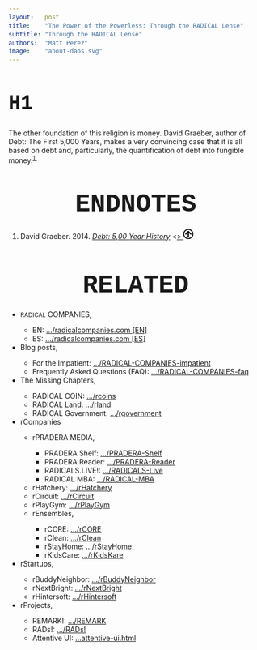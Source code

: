 ```yaml
---
layout:   post
title:    "The Power of the Powerless: Through the RADICAL Lense"
subtitle: "Through the RADICAL Lense"
authors:  "Matt Perez"
image:    "about-daos.svg"
---
```


<div style="display:none;">
 <p></p>
</div>

<h1 style="font-size:40px; font-family:Courier New, monospace; ">H1</h1>
 <p>The other foundation of this religion is money. David Graeber, author of Debt: The First 5,000 Years, makes a very convincing case that it is all based on debt and, particularly, the quantification of debt into fungible money.<sup id="bn01"><a href="#en01">1&nbsp;</a></sup></p>

<h1 style="font-size:50px; font-family:Courier New, monospace; text-align:center; margin: 50px 0 20px 0; ">ENDNOTES</h1>
 <ol>
  <li id="en01">David Graeber. 2014. <em><a href="https://radicals.world/MUUUcg">Debt: 5,00 Year History</a></em> <<a href="https://radicals.world/MUUUcg">>
  <a href="#bn01"><img src="/assets/img/arrow-up-icon.png" style="height:20px;"></a></li>
</ol>

<h1 style="font-size:50px; font-family:Courier New, monospace; text-align:center; margin: 60px 0 20px 0; ">RELATED</h1>
 <ul>
  <li><span style="font-size:smaller; ">RADICAL</span> COMPANIES,</li>
   <ul>
    <li><a>EN</a>: <a href="https://radicalcompanies.com" target="blank">&hellip;/radicalcompanies.com [EN]</a></li>
    <li><a>ES</a>: <a href="https://radicalcompanies.com" target="blank">&hellip;/radicalcompanies.com [ES]</a></li>
   </ul>
  <li>Blog posts,</li>
   <ul>
    <li>For the Impatient: <a href="https://radicalcompanies.com/2022/05/04/RADICAL-COMPANIES-impatient" target="blank">&hellip;/RADICAL-COMPANIES-impatient</a></li>
    <li>Frequently Asked Questions (FAQ): <a href="https://radicalcompanies.com/2022/05/05/RADICAL-COMPANIES-faq" target="blank">&hellip;/RADICAL-COMPANIES-faq</a></li>
   </ul>
   <li>The Missing Chapters,</li>
    <ul>
     <li>RADICAL COIN: <a href="https://radicalcompanies.com/2022/05/07/rcoins" target="blank">&hellip;/rcoins</a></li>
     <li>RADICAL Land: <a href="https://radicalcompanies.com/2022/05/08/rland" target="blank">&hellip;/rland</a></li>
     <li>RADICAL Government: <a href="https://radicalcompanies.com/2022/05/06/rgovernment" target="blank">&hellip;/rgovernment</a></li>
    </ul>
   <li>rCompanies</li>
    <ul>
     <li>rPRADERA MEDIA,</li>
      <ul>
       <li>PRADERA Shelf: <a href="https://radicalcompanies.com/2022/04/02/PRADERA-Shelf" target="blank">&hellip;/PRADERA-Shelf</a></li>
       <li>PRADERA Reader: <a href="https://radicalcompanies.com/2022/04/01/PRADERA-Reader" target="blank">&hellip;/PRADERA-Reader</a></li>
       <li>RADICALS.LIVE!: <a href="https://radicalcompanies.com/2022/04/04/RADICALS-Live" target="blank">&hellip;/RADICALS-Live</a></li>
       <li>RADICAL MBA: <a href="https://radicalcompanies.com/2022/04/03/RADICAL-MBA" target="blank">&hellip;/RADICAL-MBA</a></li>
      </ul>
     <li>rHatchery: <a href="https://radicalcompanies.com/2022/05/16/rHatchery" target="blank">&hellip;/rHatchery</a></li>
     <li>rCircuit: <a href="https://radicalcompanies.com/2022/04/05/rCircuit" target="blank">&hellip;/rCircuit</a></li>
     <li>rPlayGym: <a href="https://radicalcompanies.com/2022/04/06/rPlayGym" target="blank">&hellip;/rPlayGym</a></li>
     <li>rEnsembles,</li>
      <ul>
       <li>rCORE: <a href="https://radicalcompanies.com/2022/05/15/rCORE" target="blank">&hellip;/rCORE</a></li>
       <li>rClean: <a href="https://radicalcompanies.com/2022/05/14/rClean" target="blank">&hellip;/rClean</a></li>
       <li>rStayHome: <a href="https://radicalcompanies.com/2022/05/12/rStayHome" target="blank">&hellip;/rStayHome</a></li>
       <li>rKidsCare: <a href="https://radicalcompanies.com/2022/05/13/rKidsKare" target="blank">&hellip;/rKidsKare</a></li>
      </ul>
    </ul>
  <li>rStartups,</li>
   <ul>
    <li>rBuddyNeighbor: <a href="https://radicalcompanies.com/2022/05/20/rBuddyNeighbor" target="blank">&hellip;/rBuddyNeighbor</a></li>
    <li>rNextBright: <a href="https://radicalcompanies.com/2022/05/22/rNextBright" target="blank">&hellip;/rNextBright</a></li>
    <li>rHintersoft: <a href="https://radicalcompanies.com/2022/05/21/rHintersoft" target="blank">&hellip;/rHintersoft</a></li> 
   </ul>
  <li>rProjects,</li>
   <ul>
    <li>REMARK!: <a href="https://radicalcompanies.com/2022/05/18/REMARK" target="blank">&hellip;/REMARK</a></li>
    <li>RADs!: <a href="https://radicalcompanies.com/2022/05/19/RADs!" target="blank">&hellip;/RADs!</a></li>
    <li>Attentive UI: <a href="https://radicalcompanies.com/2022/05/17/attentive-ui.html" target="blank">&hellip;attentive-ui.html</a></li>
   </ul>
 </ul>
